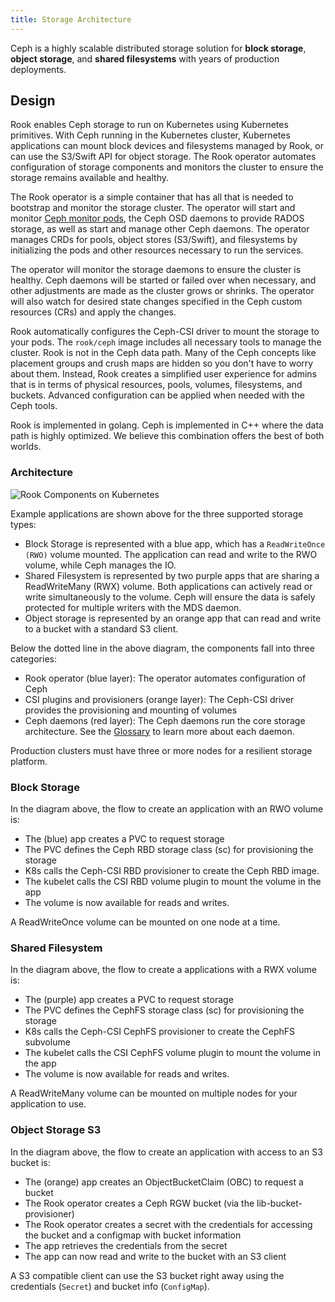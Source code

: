 ```yaml
---
title: Storage Architecture
---
```


Ceph is a highly scalable distributed storage solution for **block storage**, **object storage**, and **shared filesystems** with years of production deployments.

## Design

Rook enables Ceph storage to run on Kubernetes using Kubernetes primitives.
With Ceph running in the Kubernetes cluster, Kubernetes applications can
mount block devices and filesystems managed by Rook, or can use the S3/Swift API for object storage. The Rook operator
automates configuration of storage components and monitors the cluster to ensure the storage remains available
and healthy.

The Rook operator is a simple container that has all that is needed to bootstrap
and monitor the storage cluster. The operator will start and monitor [Ceph monitor pods](../Storage-Configuration/Advanced/ceph-mon-health.md), the Ceph OSD daemons to provide RADOS storage, as well as start and manage other Ceph daemons. The operator manages CRDs for pools, object stores (S3/Swift), and filesystems by initializing the pods and other resources necessary to run the services.

The operator will monitor the storage daemons to ensure the cluster is healthy. Ceph daemons will be started or failed over when necessary, and
other adjustments are made as the cluster grows or shrinks.  The operator will also watch for desired state changes
specified in the Ceph custom resources (CRs) and apply the changes.

Rook automatically configures the Ceph-CSI driver to mount the storage to your pods.
The `rook/ceph` image includes all necessary tools to manage the cluster. Rook is not in the Ceph data path.
Many of the Ceph concepts like placement groups and crush maps
are hidden so you don't have to worry about them. Instead, Rook creates a simplified user experience for admins that is in terms
of physical resources, pools, volumes, filesystems, and buckets. Advanced configuration can be applied when needed with the Ceph tools.

Rook is implemented in golang. Ceph is implemented in C++ where the data path is highly optimized. We believe
this combination offers the best of both worlds.

### Architecture

![Rook Components on Kubernetes](ceph-storage/Rook%20High-Level%20Architecture.png)

Example applications are shown above for the three supported storage types:

- Block Storage is represented with a blue app, which has a `ReadWriteOnce (RWO)` volume mounted. The application can read and write to the RWO volume, while Ceph manages the IO.
- Shared Filesystem is represented by two purple apps that are sharing a ReadWriteMany (RWX) volume. Both applications can actively read or write simultaneously to the volume. Ceph will ensure the data is safely protected for multiple writers with the MDS daemon.
- Object storage is represented by an orange app that can read and write to a bucket with a standard S3 client.

Below the dotted line in the above diagram, the components fall into three categories:

- Rook operator (blue layer): The operator automates configuration of Ceph
- CSI plugins and provisioners (orange layer): The Ceph-CSI driver provides the provisioning and mounting of volumes
- Ceph daemons (red layer): The Ceph daemons run the core storage architecture. See the [Glossary](glossary.md#ceph) to learn more about each daemon.

Production clusters must have three or more nodes for a resilient storage platform.

### Block Storage

In the diagram above, the flow to create an application with an RWO volume is:

- The (blue) app creates a PVC to request storage
- The PVC defines the Ceph RBD storage class (sc) for provisioning the storage
- K8s calls the Ceph-CSI RBD provisioner to create the Ceph RBD image.
- The kubelet calls the CSI RBD volume plugin to mount the volume in the app
- The volume is now available for reads and writes.

A ReadWriteOnce volume can be mounted on one node at a time.

### Shared Filesystem

In the diagram above, the flow to create a applications with a RWX volume is:

- The (purple) app creates a PVC to request storage
- The PVC defines the CephFS storage class (sc) for provisioning the storage
- K8s calls the Ceph-CSI CephFS provisioner to create the CephFS subvolume
- The kubelet calls the CSI CephFS volume plugin to mount the volume in the app
- The volume is now available for reads and writes.

A ReadWriteMany volume can be mounted on multiple nodes for your application to use.

### Object Storage S3

In the diagram above, the flow to create an application with access to an S3 bucket is:

- The (orange) app creates an ObjectBucketClaim (OBC) to request a bucket
- The Rook operator creates a Ceph RGW bucket (via the lib-bucket-provisioner)
- The Rook operator creates a secret with the credentials for accessing the bucket and a configmap with bucket information
- The app retrieves the credentials from the secret
- The app can now read and write to the bucket with an S3 client

A S3 compatible client can use the S3 bucket right away using the credentials (`Secret`) and bucket info (`ConfigMap`).
